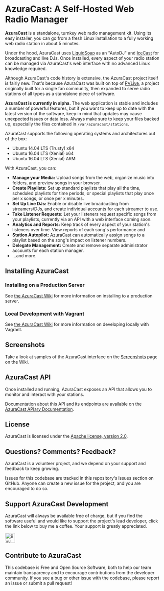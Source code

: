 # AzuraCast: A Self-Hosted Web Radio Manager

**AzuraCast** is a standalone, turnkey web radio management kit. Using its easy installer, you can go from a fresh Linux installation to a fully working web radio station in about 5 minutes. 

Under the hood, AzuraCast uses [LiquidSoap](http://liquidsoap.fm/) as an "AutoDJ" and [IceCast](http://icecast.org/) for broadcasting and live DJs. Once installed, every aspect of your radio station can be managed via AzuraCast's web interface with no advanced Linux knowledge required.

Although AzuraCast's code history is extensive, the AzuraCast project itself is fairly new. That's because AzuraCast was built on top of [PVLive](https://github.com/SlvrEagle23/Ponyville-Live), a project originally built for a single fan community, then expanded to serve radio stations of all types as a standalone piece of software.

**AzuraCast is currently in alpha.** The web application is stable and includes a number of powerful features, but if you want to keep up to date with the latest version of the software, keep in mind that updates may cause unexpected issues or data loss. Always make sure to keep your files backed up, especially the files contained in `/var/azuracast/stations`.

AzuraCast supports the following operating systems and architectures out of the box:
* Ubuntu 14.04 LTS (Trusty) x64
* Ubuntu 16.04 LTS (Xenial) x64
* Ubuntu 16.04 LTS (Xenial) ARM

With AzuraCast, you can:

* **Manage your Media:** Upload songs from the web, organize music into folders, and preview songs in your browser.
* **Create Playlists:** Set up standard playlists that play all the time, scheduled playlists for time periods, or special playlists that play once per x songs, or once per x minutes.
* **Set Up Live DJs:** Enable or disable live broadcasting from streamers/DJs, and create individual accounts for each streamer to use.
* **Take Listener Requests:** Let your listeners request specific songs from your playlists, currently via an API with a web interface coming soon.
* **Analytics and Reports:** Keep track of every aspect of your station's listeners over time. View reports of each song's performance and
* **Station Autopilot:** AzuraCast can automatically assign songs to a playlist based on the song's impact on listener numbers. 
* **Delegate Management:** Create and remove separate administrator accounts for each station manager.
* ...and more.

## Installing AzuraCast

### Installing on a Production Server

See [the AzuraCast Wiki](https://github.com/SlvrEagle23/AzuraCast/wiki/Deploying-to-an-Existing-Server) for more information on installing to a production server.

### Local Development with Vagrant

See [the AzuraCast Wiki](https://github.com/SlvrEagle23/AzuraCast/wiki/Developing-Locally) for more information on developing locally with Vagrant.

## Screenshots

Take a look at samples of the AzuraCast interface on the [Screenshots](https://github.com/SlvrEagle23/AzuraCast/wiki/Screenshots) page on the Wiki.

## AzuraCast API

Once installed and running, AzuraCast exposes an API that allows you to monitor and interact with your stations.

Documentation about this API and its endpoints are available on the [AzuraCast APIary Documentation](http://docs.azuracast.apiary.io/).

## License

AzuraCast is licensed under the [Apache license, version 2.0](https://github.com/SlvrEagle23/AzuraCast/blob/master/License.txt).

## Questions? Comments? Feedback?

AzuraCast is a volunteer project, and we depend on your support and feedback to keep growing.

Issues for this codebase are tracked in this repository's Issues section on GitHub. Anyone can create a new issue for the project, and you are encouraged to do so.

## Support AzuraCast Development

AzuraCast will always be available free of charge, but if you find the software useful and would like to support the project's lead developer, click the link below to buy me a coffee. Your support is greatly appreciated.

<a href='https://ko-fi.com/A736ATQ' target='_blank'><img height='32' style='border:0px;height:32px;' src='https://az743702.vo.msecnd.net/cdn/kofi1.png?v=b' border='0' alt='Buy Me a Coffee at ko-fi.com' /></a> 

## Contribute to AzuraCast

This codebase is Free and Open Source Software, both to help our team maintain transparency and to encourage contributions from the developer community. If you see a bug or other issue with the codebase, please report an issue or submit a pull request!
